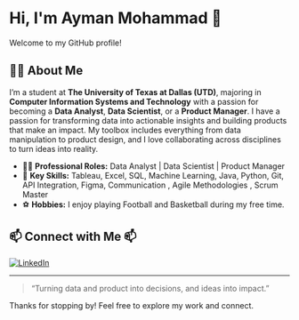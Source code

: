 # Hi, I'm Ayman Mohammad 👋  
Welcome to my GitHub profile!

## 👨‍💻 About Me

I’m a student at **The University of Texas at Dallas (UTD)**, majoring in **Computer Information Systems and Technology** with a passion for becoming a **Data Analyst**, **Data Scientist**, or a  **Product Manager**. I have a passion for transforming data into actionable insights and building products that make an impact. My toolbox includes everything from data manipulation to product design, and I love collaborating across disciplines to turn ideas into reality.



- 🧑‍💼 **Professional Roles:** Data Analyst | Data Scientist | Product Manager  
- 🚀 **Key Skills:** Tableau, Excel, SQL, Machine Learning, Java, Python, Git, API Integration, Figma, Communication , Agile Methodologies , Scrum Master  
- ⚽ **Hobbies:** I enjoy playing Football and Basketball during my free time.

## 📫 Connect with Me 📫
<a href="https://www.linkedin.com/in/ayman-mohammad-063278255/" target="_blank">
  <img src="https://img.shields.io/badge/LinkedIn-Ayman%20Mohammad-blue?style=flat-square&logo=linkedin" alt="LinkedIn">
</a>

---

> “Turning data and product into decisions, and ideas into impact.”

Thanks for stopping by! Feel free to explore my work and connect.
